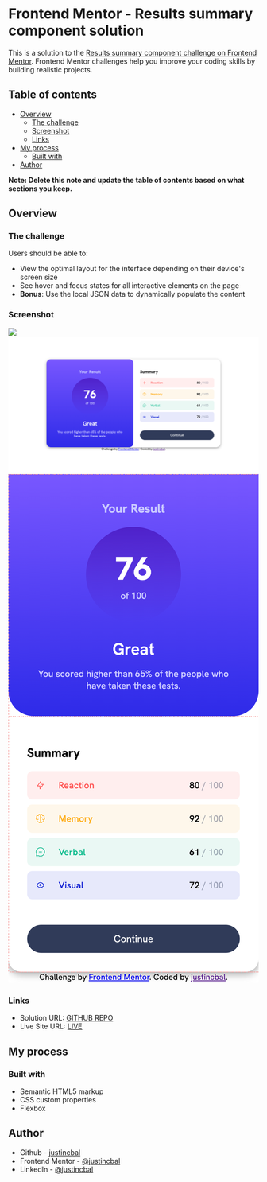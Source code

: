 # Frontend Mentor - Results summary component solution

This is a solution to the [Results summary component challenge on Frontend Mentor](https://www.frontendmentor.io/challenges/results-summary-component-CE_K6s0maV). Frontend Mentor challenges help you improve your coding skills by building realistic projects. 

## Table of contents

- [Overview](#overview)
  - [The challenge](#the-challenge)
  - [Screenshot](#screenshot)
  - [Links](#links)
- [My process](#my-process)
  - [Built with](#built-with)
- [Author](#author)

**Note: Delete this note and update the table of contents based on what sections you keep.**

## Overview

### The challenge

Users should be able to:

- View the optimal layout for the interface depending on their device's screen size
- See hover and focus states for all interactive elements on the page
- **Bonus**: Use the local JSON data to dynamically populate the content

### Screenshot

![](./screenshot.jpg)
![Desktop Screenshot](./assets/images/DesktopView.png)
![Mobile Screenshot](./assets/images/MobileView.png)

### Links

- Solution URL: [GITHUB REPO](https://github.com/justincbal/FrontendMentor-Newbie-ResultSummaryComponent)
- Live Site URL: [LIVE](https://justincbal.github.io/FrontendMentor-Newbie-ResultSummaryComponent/)

## My process

### Built with

- Semantic HTML5 markup
- CSS custom properties
- Flexbox

## Author

- Github - [justincbal](https://github.com/justincbal)
- Frontend Mentor - [@justincbal](https://www.frontendmentor.io/profile/justincbal)
- LinkedIn - [@justincbal](https://www.linkedin.com/in/justincbal/)

